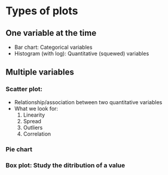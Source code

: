 # Types of plots

## One variable at the time
- Bar chart: Categorical variables
- Histogram (with log): Quantitative (squewed) variables

## Multiple variables


### Scatter plot: 

- Relationship/association between two quantitative variables
- What we look for:
  1. Linearity
  2. Spread
  3. Outliers
  4. Correlation

### Pie chart

### Box plot: Study the ditribution of a value



